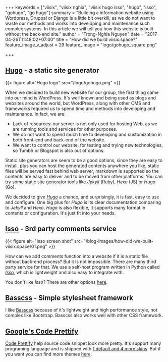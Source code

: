 +++
keywords = ["viisix", "viisix nghia", "viisix hugo isso", "hugo", "isso", "gohugo", "go hugo"]
summary = "Building a information website using Wordpress, Druppal or Django is a little bit overkill; as we do not want to waste our methods and works into developing and maintenance such complex systems. In this article we will tell you how this website is built without the back-end site."
author = "Trong-Nghia Nguyen"
date = "2017-04-26T11:48:02+07:00"
title = "How did we build viisix.space?"
feature_image_v_adjust = 29
feature_image = "logo/gohugo_square.png"

+++

[Hugo](https://gohugo.io/) - a static site generator
------

{{< figure alt="Hugo logo" src="/logo/gohugo.png" >}}

When we decided to build new website for our group, the first thing came into
our mind is WordPress. It's well known and being used as blogs and websites around
the world, but WordPress, along with other CMS and frameworks required us to spend time and
methods into developing and maintenance. In fact, we are:
- Lack of resources: our server is not only used for hosting Web, as we are running tools
and services for other purposes.
- We do not want to spend much time to developing and customization in both front-end and back-end
of the website.
- We want to control our website, for testing and trying new technologies, so
Tumblr or Blogspot is also out of options. 

Static site generators are seem to be a good options, since they are easy to install, plus
you can host the generated contents anywhere you like, static files will be served fast behind
web server, markdown is supported so the contents are easy to deliver and to be moved from
other platforms. You can try some static site generator tools like *Jekyll* (Ruby), *Hexo* (JS) or
*Hugo* (Go).

We decided to give *[Hugo](https://gohugo.io/)* a chance, and surprisingly, it is fast, easy to use and configure.
One big plus for *Hugo* is its clear documentation comparing to *Jekyll* and *Hexo*. *Hugo* 
is also flexible, it supports many format in contents or configuration. It's just fit into your needs.

[Isso](http://posativ.org/isso/) - 3rd party comments service
------

{{< figure alt="Isso screen shot" src="/blog-images/how-did-we-built-viisix.space/01.png" >}}

How can we add comments function into a website if it is a static file without
back-end process? But it is not impossible. There are many third party service for that.
We use a self-host program written in Python called *[Isso](http://posativ.org/isso/)*,
which is lightweight and also easy to integrate with.

You don't like *Isso*? There are other options [here](https://gohugo.io/extras/comments/).

[Basscss](http://basscss.com/) - Simple stylesheet framework
------

I like [Basscss](http://basscss.com/) because of it's lightweight and high performance
style, not complex like Bootstrap. Basscss also works well with other CSS framework.

[Google's Code Prettify](https://github.com/google/code-prettify)
------

[Code Prettify](https://github.com/google/code-prettify) help source code snippet look more pretty. 
It's support many programing language and is shipped with 
[1 default and 4 more skins](https://rawgit.com/google/code-prettify/master/styles/index.html). 
But if you want you can find more themes [here](https://jmblog.github.io/color-themes-for-google-code-prettify/).
